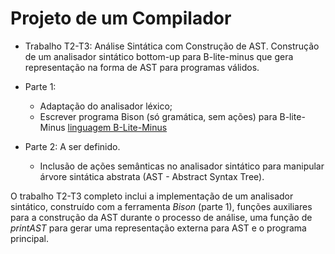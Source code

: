 # Projeto de um Compilador

- Trabalho T2-T3: Análise Sintática com Construção de AST. Construção de um analisador sintático bottom-up para B-lite-minus que gera representação na forma de AST para programas válidos.

- Parte 1:
   - Adaptação do analisador léxico;
   - Escrever programa Bison (só gramática, sem ações) para B-lite-Minus  [linguagem B-Lite-Minus](../B-Lite-Minus/MANUAL.md)
- Parte 2: A ser definido.
   - Inclusão de ações semânticas no analisador sintático para manipular árvore sintática abstrata (AST - Abstract Syntax Tree).



O trabalho T2-T3 completo inclui a implementação de um analisador sintático, construído com a ferramenta _Bison_ (parte 1), 
funções auxiliares para a construção da AST durante o processo de análise, 
uma função de _printAST_ para gerar uma representação externa para AST 
e o programa principal.


